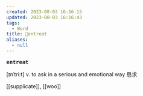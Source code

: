 ```yaml
---
created: 2023-08-03 16:16:13
updated: 2023-08-03 16:16:43
tags:
  - Word
title: 📖entreat
aliases:
  - null
---
```


<pre><strong>entreat</strong></pre>
[ɪnˈtri:t]
v. to ask in a serious and emotional way 恳求

[[supplicate]], [[woo]]